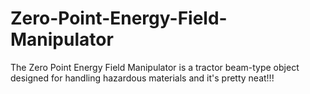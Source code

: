 # Zero-Point-Energy-Field-Manipulator
The Zero Point Energy Field Manipulator is a tractor beam-type object designed for handling hazardous materials and it's pretty neat!!!



